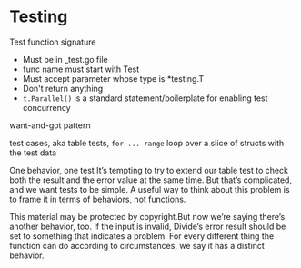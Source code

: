# Testing

Test function signature
- Must be in _test.go file
- func name must start with Test
- Must accept parameter whose type is *testing.T
- Don't return anything
- `t.Parallel()` is a standard statement/boilerplate for enabling test concurrency

want-and-got pattern

test cases, aka table tests, `for ... range` loop over a slice of structs with the test data

One behavior, one test
It’s tempting to try to extend our table test to check both the result and the error value at the same time. But that’s complicated, and we want tests to be simple. A useful way to think about this problem is to frame it in terms of behaviors, not functions.

This material may be protected by copyright.But now we’re saying there’s another behavior, too. If the input is invalid, Divide’s error result should be set to something that indicates a problem. For every different thing the function can do according to circumstances, we say it has a distinct behavior.